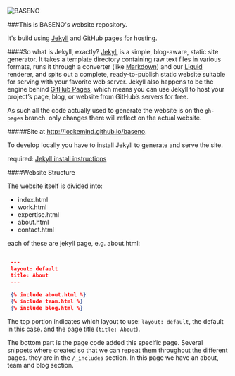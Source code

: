 ![BASENO](http://lockemind.github.io/baseno/images/baseno_logo.png)

###This is BASENO's website repository.

It's build using [Jekyll](https://jekyllrb.com/docs/home/) and GitHub pages for hosting.

####So what is Jekyll, exactly?
[Jekyll](https://jekyllrb.com/docs/home/) is a simple, blog-aware, static site generator. 
It takes a template directory containing raw text files 
in various formats, runs it through a converter (like [Markdown](https://daringfireball.net/projects/markdown/)) 
and our [Liquid](https://github.com/Shopify/liquid/wiki) renderer, and spits out a complete, 
ready-to-publish static website suitable for serving with 
your favorite web server. Jekyll also happens to be the engine 
behind [GitHub Pages](https://pages.github.com/), which means you can use Jekyll 
to host your project’s page, blog, or website 
from GitHub’s servers for free.


As such all the code actually used to generate the website is on the ```gh-pages``` branch.
only changes there will reflect on the actual website.

#####Site at http://lockemind.github.io/baseno.


To develop locally you have to install Jekyll to generate and serve the site.

required:
[Jekyll install instructions](https://jekyllrb.com/docs/installation/)


####Website Structure

The website itself is divided into: 
* index.html
* work.html
* expertise.html
* about.html
* contact.html


each of these are jekyll page,
e.g. about.html: 

```json

 ---
 layout: default
 title: About
 ---
 
 {% include about.html %}
 {% include team.html %}
 {% include blog.html %}
 ```

The top portion indicates which layout to use: ```layout: default```, the default in this case.
and the page title (```title: About```). 

The bottom part is the page code added this specific page.
Several snippets where created so that we can repeat them throughout the different pages.
they are in the ```/_includes``` section. 
In this page we have an about, team and blog section.





